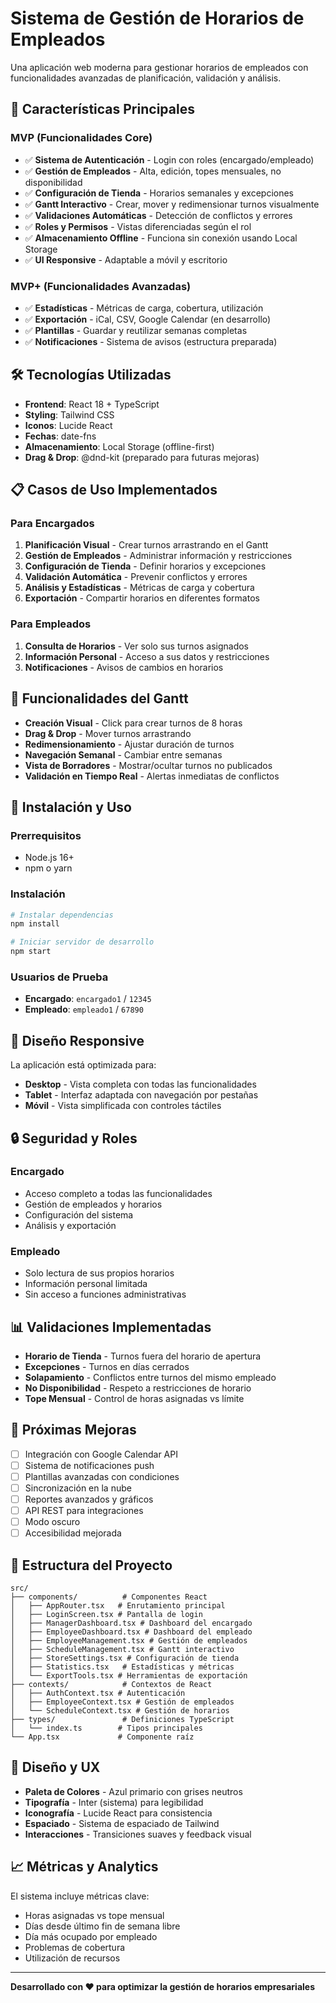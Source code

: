 # Sistema de Gestión de Horarios de Empleados

Una aplicación web moderna para gestionar horarios de empleados con funcionalidades avanzadas de planificación, validación y análisis.

## 🚀 Características Principales

### MVP (Funcionalidades Core)
- ✅ **Sistema de Autenticación** - Login con roles (encargado/empleado)
- ✅ **Gestión de Empleados** - Alta, edición, topes mensuales, no disponibilidad
- ✅ **Configuración de Tienda** - Horarios semanales y excepciones
- ✅ **Gantt Interactivo** - Crear, mover y redimensionar turnos visualmente
- ✅ **Validaciones Automáticas** - Detección de conflictos y errores
- ✅ **Roles y Permisos** - Vistas diferenciadas según el rol
- ✅ **Almacenamiento Offline** - Funciona sin conexión usando Local Storage
- ✅ **UI Responsive** - Adaptable a móvil y escritorio

### MVP+ (Funcionalidades Avanzadas)
- ✅ **Estadísticas** - Métricas de carga, cobertura, utilización
- ✅ **Exportación** - iCal, CSV, Google Calendar (en desarrollo)
- ✅ **Plantillas** - Guardar y reutilizar semanas completas
- ✅ **Notificaciones** - Sistema de avisos (estructura preparada)

## 🛠️ Tecnologías Utilizadas

- **Frontend**: React 18 + TypeScript
- **Styling**: Tailwind CSS
- **Iconos**: Lucide React
- **Fechas**: date-fns
- **Almacenamiento**: Local Storage (offline-first)
- **Drag & Drop**: @dnd-kit (preparado para futuras mejoras)

## 📋 Casos de Uso Implementados

### Para Encargados
1. **Planificación Visual** - Crear turnos arrastrando en el Gantt
2. **Gestión de Empleados** - Administrar información y restricciones
3. **Configuración de Tienda** - Definir horarios y excepciones
4. **Validación Automática** - Prevenir conflictos y errores
5. **Análisis y Estadísticas** - Métricas de carga y cobertura
6. **Exportación** - Compartir horarios en diferentes formatos

### Para Empleados
1. **Consulta de Horarios** - Ver solo sus turnos asignados
2. **Información Personal** - Acceso a sus datos y restricciones
3. **Notificaciones** - Avisos de cambios en horarios

## 🎯 Funcionalidades del Gantt

- **Creación Visual** - Click para crear turnos de 8 horas
- **Drag & Drop** - Mover turnos arrastrando
- **Redimensionamiento** - Ajustar duración de turnos
- **Navegación Semanal** - Cambiar entre semanas
- **Vista de Borradores** - Mostrar/ocultar turnos no publicados
- **Validación en Tiempo Real** - Alertas inmediatas de conflictos

## 🔧 Instalación y Uso

### Prerrequisitos
- Node.js 16+ 
- npm o yarn

### Instalación
```bash
# Instalar dependencias
npm install

# Iniciar servidor de desarrollo
npm start
```

### Usuarios de Prueba
- **Encargado**: `encargado1` / `12345`
- **Empleado**: `empleado1` / `67890`

## 📱 Diseño Responsive

La aplicación está optimizada para:
- **Desktop** - Vista completa con todas las funcionalidades
- **Tablet** - Interfaz adaptada con navegación por pestañas
- **Móvil** - Vista simplificada con controles táctiles

## 🔒 Seguridad y Roles

### Encargado
- Acceso completo a todas las funcionalidades
- Gestión de empleados y horarios
- Configuración del sistema
- Análisis y exportación

### Empleado
- Solo lectura de sus propios horarios
- Información personal limitada
- Sin acceso a funciones administrativas

## 📊 Validaciones Implementadas

- **Horario de Tienda** - Turnos fuera del horario de apertura
- **Excepciones** - Turnos en días cerrados
- **Solapamiento** - Conflictos entre turnos del mismo empleado
- **No Disponibilidad** - Respeto a restricciones de horario
- **Tope Mensual** - Control de horas asignadas vs límite

## 🚀 Próximas Mejoras

- [ ] Integración con Google Calendar API
- [ ] Sistema de notificaciones push
- [ ] Plantillas avanzadas con condiciones
- [ ] Sincronización en la nube
- [ ] Reportes avanzados y gráficos
- [ ] API REST para integraciones
- [ ] Modo oscuro
- [ ] Accesibilidad mejorada

## 📝 Estructura del Proyecto

```
src/
├── components/          # Componentes React
│   ├── AppRouter.tsx   # Enrutamiento principal
│   ├── LoginScreen.tsx # Pantalla de login
│   ├── ManagerDashboard.tsx # Dashboard del encargado
│   ├── EmployeeDashboard.tsx # Dashboard del empleado
│   ├── EmployeeManagement.tsx # Gestión de empleados
│   ├── ScheduleManagement.tsx # Gantt interactivo
│   ├── StoreSettings.tsx # Configuración de tienda
│   ├── Statistics.tsx   # Estadísticas y métricas
│   └── ExportTools.tsx # Herramientas de exportación
├── contexts/            # Contextos de React
│   ├── AuthContext.tsx # Autenticación
│   ├── EmployeeContext.tsx # Gestión de empleados
│   └── ScheduleContext.tsx # Gestión de horarios
├── types/               # Definiciones TypeScript
│   └── index.ts        # Tipos principales
└── App.tsx             # Componente raíz
```

## 🎨 Diseño y UX

- **Paleta de Colores** - Azul primario con grises neutros
- **Tipografía** - Inter (sistema) para legibilidad
- **Iconografía** - Lucide React para consistencia
- **Espaciado** - Sistema de espaciado de Tailwind
- **Interacciones** - Transiciones suaves y feedback visual

## 📈 Métricas y Analytics

El sistema incluye métricas clave:
- Horas asignadas vs tope mensual
- Días desde último fin de semana libre
- Día más ocupado por empleado
- Problemas de cobertura
- Utilización de recursos

---

**Desarrollado con ❤️ para optimizar la gestión de horarios empresariales**



